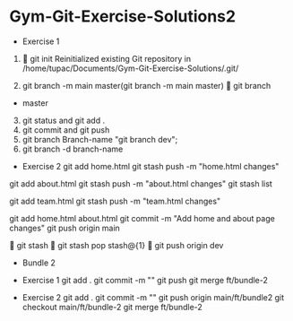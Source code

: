 # Gym-Git-Exercise-Solutions2

* Exercise 1
1.  git init
Reinitialized existing Git repository in /home/tupac/Documents/Gym-Git-Exercise-Solutions/.git/

2. git branch -m main master(git branch -m main master)
 git branch
* master

3. git status and git add .
4. git commit and git push
5. git branch Branch-name "git branch dev";
6. git branch -d branch-name


* Exercise 2
git add home.html
git stash push -m "home.html changes"

git add about.html
git stash push -m "about.html changes"
git stash list


git add team.html
git stash push -m "team.html changes"

git add home.html about.html
git commit -m "Add home and about page changes"
git push origin main

 git stash
 git stash pop stash@{1}
 git push origin dev


* Bundle 2
* Exercise 1
git add .
git commit -m ""
git push
git merge ft/bundle-2


* Exercise 2
git add .
git commit -m ""
git push origin main/ft/bundle2
git checkout main/ft/bundle-2
git merge ft/bundle-2
